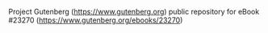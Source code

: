 Project Gutenberg (https://www.gutenberg.org) public repository for eBook #23270 (https://www.gutenberg.org/ebooks/23270)
